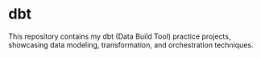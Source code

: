 # dbt
This repository contains my dbt (Data Build Tool) practice projects, showcasing data modeling, transformation, and orchestration techniques.
